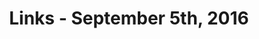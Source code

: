 ---
title: Links - September 5th, 2016
layout: links
category: links
articles:
  - title: "Labor Day: From the Job Loop to the Knowledge Loop"
    author: Albert Wenger
    source: Continuations
    url: http://continuations.com/post/149980165245/labor-day-from-the-job-loop-to-the-knowledge-loop
    note: What is the point of work? What should people spend their time on, and why? Wenger argues that we are about to enter a post-capital and post-labor world. I still haven't decided if I should read <a href= "http://worldaftercapital.org/">his book</a> now, as a draft, or when it is published in a few months.
    tags:
        - History
        - Culture
        - Technology
  - title: Are We Really So Modern?
    author: Adam Kirsch
    source: The New Yorker
    url: http://www.newyorker.com/magazine/2016/09/05/the-dream-of-enlightenment-by-anthony-gottlieb
    note: I should make an effort and learn more about history and philosophy. We are solving different immediate problems, but ultimately trying to answer the same basic questions as those that came before us.
    tags:
        - Philosophy
        - Science
  - title: The Pill, the Condom, and the American Dream
    author: Derek Thompson
    source: The Atlantic
    url: http://www.theatlantic.com/business/archive/2016/08/the-pill-the-condom-and-the-american-dream/498206/
    note: In a complex world, second order effects tend to be more important in aggregate than one would expect. Increased access to birth control results in better care for the kids who are born, and eventually a better society.
    tags:
        - Culture
        - Economics
  - title: What to Make of Andreessen Horowitz’s Returns?
    author: Mark Suster
    source: Both Sides of the Table
    url: https://bothsidesofthetable.com/what-to-make-of-andreessen-horowitzs-returns-cfbd562eeab9
    note: Not often do you get a VCs view on another fund. Suster gives us some great insights in his piece.
    tags:
        - Startups
        - Business
  - title: How Uber Drivers Decide How Long to Work
    author: Noam Scheiber
    source: The New York Times
    note: No data was released, but here is the original <a href="http://static1.squarespace.com/static/56500157e4b0cb706005352d/t/56da1114e707ebbe8e963ffc/1457131797556/IncomeTargetingFeb16.pdf">paper</a>, in case you want to take a look.
    url: http://www.nytimes.com/2016/09/05/business/economy/how-uber-drivers-decide-how-long-to-work.html
    tags:
        - Economics
        - Technology
  - title: Trying Not to Try
    author: Edward Slingerland
    source: Nautilus
    note: Thinking fast and slow, from the angle of Butcher Ding and chinese philosophy. When your conscious mind lets go, the body can take over.
    url: http://nautil.us/issue/10/mergers--acquisitions/trying-not-to-try
    tags:
        - Philosophy
        - Cognitive Science
  - title: Will Amazon Kill FedEx?
    author: Devin Leonard
    source: Bloomberg
    url: http://www.bloomberg.com/features/2016-amazon-delivery/
    note: Amazon is an impressively interesting company (as an aside, the old timey look of the photos is great, too). The original bits and atoms startup, which somehow keeps innovating.
    tags:
        - Business
        - Technology
  - title: All about Microservices
    source: a16z (Podcast)
    url: http://a16z.com/2016/09/01/microservices/
    note: Starting a career in software engineering during the days of AWS and Heroku gives me a strange vantage point. The story of how Netflix switched their whole infrastructure would not be half as impressive if I didn't understand the role of culture in organizational change. The fact is that "this is how we do things around here" can make or break you. This episode talks about the architecture that underlie the modern web stack.
    tags:
        - Programming
        - Technology
        - Web
        - Podcasts
---